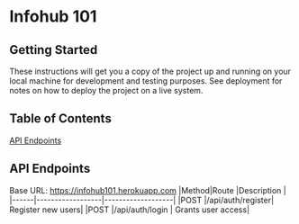 # Infohub 101

## Getting Started
These instructions will get you a copy of the project up and running on your local machine for development and testing purposes. See deployment for notes on how to deploy the project on a live system.

## Table of Contents
[API Endpoints](#API-Endpoints)

## API Endpoints
Base URL: https://infohub101.herokuapp.com
|Method|Route             |Description        |
|------|------------------|-------------------|
|POST  |/api/auth/register|	Register new users|
|POST  |/api/auth/login   |	Grants user access|
